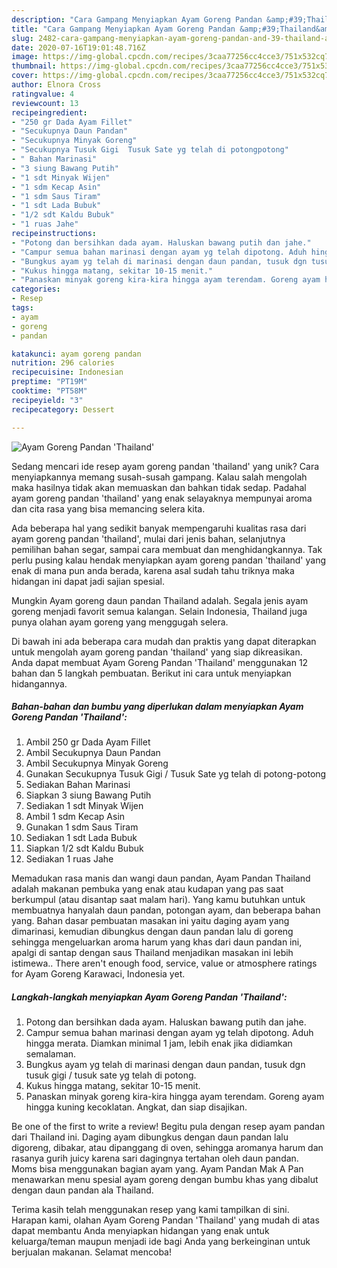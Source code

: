 ```yaml
---
description: "Cara Gampang Menyiapkan Ayam Goreng Pandan &amp;#39;Thailand&amp;#39; Anti Gagal"
title: "Cara Gampang Menyiapkan Ayam Goreng Pandan &amp;#39;Thailand&amp;#39; Anti Gagal"
slug: 2482-cara-gampang-menyiapkan-ayam-goreng-pandan-and-39-thailand-and-39-anti-gagal
date: 2020-07-16T19:01:48.716Z
image: https://img-global.cpcdn.com/recipes/3caa77256cc4cce3/751x532cq70/ayam-goreng-pandan-thailand-foto-resep-utama.jpg
thumbnail: https://img-global.cpcdn.com/recipes/3caa77256cc4cce3/751x532cq70/ayam-goreng-pandan-thailand-foto-resep-utama.jpg
cover: https://img-global.cpcdn.com/recipes/3caa77256cc4cce3/751x532cq70/ayam-goreng-pandan-thailand-foto-resep-utama.jpg
author: Elnora Cross
ratingvalue: 4
reviewcount: 13
recipeingredient:
- "250 gr Dada Ayam Fillet"
- "Secukupnya Daun Pandan"
- "Secukupnya Minyak Goreng"
- "Secukupnya Tusuk Gigi  Tusuk Sate yg telah di potongpotong"
- " Bahan Marinasi"
- "3 siung Bawang Putih"
- "1 sdt Minyak Wijen"
- "1 sdm Kecap Asin"
- "1 sdm Saus Tiram"
- "1 sdt Lada Bubuk"
- "1/2 sdt Kaldu Bubuk"
- "1 ruas Jahe"
recipeinstructions:
- "Potong dan bersihkan dada ayam. Haluskan bawang putih dan jahe."
- "Campur semua bahan marinasi dengan ayam yg telah dipotong. Aduh hingga merata. Diamkan minimal 1 jam, lebih enak jika didiamkan semalaman."
- "Bungkus ayam yg telah di marinasi dengan daun pandan, tusuk dgn tusuk gigi / tusuk sate yg telah di potong."
- "Kukus hingga matang, sekitar 10-15 menit."
- "Panaskan minyak goreng kira-kira hingga ayam terendam. Goreng ayam hingga kuning kecoklatan. Angkat, dan siap disajikan."
categories:
- Resep
tags:
- ayam
- goreng
- pandan

katakunci: ayam goreng pandan 
nutrition: 296 calories
recipecuisine: Indonesian
preptime: "PT19M"
cooktime: "PT58M"
recipeyield: "3"
recipecategory: Dessert

---
```



![Ayam Goreng Pandan &#39;Thailand&#39;](https://img-global.cpcdn.com/recipes/3caa77256cc4cce3/751x532cq70/ayam-goreng-pandan-thailand-foto-resep-utama.jpg)

Sedang mencari ide resep ayam goreng pandan &#39;thailand&#39; yang unik? Cara menyiapkannya memang susah-susah gampang. Kalau salah mengolah maka hasilnya tidak akan memuaskan dan bahkan tidak sedap. Padahal ayam goreng pandan &#39;thailand&#39; yang enak selayaknya mempunyai aroma dan cita rasa yang bisa memancing selera kita.

Ada beberapa hal yang sedikit banyak mempengaruhi kualitas rasa dari ayam goreng pandan &#39;thailand&#39;, mulai dari jenis bahan, selanjutnya pemilihan bahan segar, sampai cara membuat dan menghidangkannya. Tak perlu pusing kalau hendak menyiapkan ayam goreng pandan &#39;thailand&#39; yang enak di mana pun anda berada, karena asal sudah tahu triknya maka hidangan ini dapat jadi sajian spesial.

Mungkin Ayam goreng daun pandan Thailand adalah. Segala jenis ayam goreng menjadi favorit semua kalangan. Selain Indonesia, Thailand juga punya olahan ayam goreng yang menggugah selera.


Di bawah ini ada beberapa cara mudah dan praktis yang dapat diterapkan untuk mengolah ayam goreng pandan &#39;thailand&#39; yang siap dikreasikan. Anda dapat membuat Ayam Goreng Pandan &#39;Thailand&#39; menggunakan 12 bahan dan 5 langkah pembuatan. Berikut ini cara untuk menyiapkan hidangannya.

<!--inarticleads1-->

##### Bahan-bahan dan bumbu yang diperlukan dalam menyiapkan Ayam Goreng Pandan &#39;Thailand&#39;:

1. Ambil 250 gr Dada Ayam Fillet
1. Ambil Secukupnya Daun Pandan
1. Ambil Secukupnya Minyak Goreng
1. Gunakan Secukupnya Tusuk Gigi / Tusuk Sate yg telah di potong-potong
1. Sediakan  Bahan Marinasi
1. Siapkan 3 siung Bawang Putih
1. Sediakan 1 sdt Minyak Wijen
1. Ambil 1 sdm Kecap Asin
1. Gunakan 1 sdm Saus Tiram
1. Sediakan 1 sdt Lada Bubuk
1. Siapkan 1/2 sdt Kaldu Bubuk
1. Sediakan 1 ruas Jahe


Memadukan rasa manis dan wangi daun pandan, Ayam Pandan Thailand adalah makanan pembuka yang enak atau kudapan yang pas saat berkumpul (atau disantap saat malam hari). Yang kamu butuhkan untuk membuatnya hanyalah daun pandan, potongan ayam, dan beberapa bahan yang. Bahan dasar pembuatan masakan ini yaitu daging ayam yang dimarinasi, kemudian dibungkus dengan daun pandan lalu di goreng sehingga mengeluarkan aroma harum yang khas dari daun pandan ini, apalgi di santap dengan saus Thailand menjadikan masakan ini lebih istimewa.. There aren&#39;t enough food, service, value or atmosphere ratings for Ayam Goreng Karawaci, Indonesia yet. 

<!--inarticleads2-->

##### Langkah-langkah menyiapkan Ayam Goreng Pandan &#39;Thailand&#39;:

1. Potong dan bersihkan dada ayam. Haluskan bawang putih dan jahe.
1. Campur semua bahan marinasi dengan ayam yg telah dipotong. Aduh hingga merata. Diamkan minimal 1 jam, lebih enak jika didiamkan semalaman.
1. Bungkus ayam yg telah di marinasi dengan daun pandan, tusuk dgn tusuk gigi / tusuk sate yg telah di potong.
1. Kukus hingga matang, sekitar 10-15 menit.
1. Panaskan minyak goreng kira-kira hingga ayam terendam. Goreng ayam hingga kuning kecoklatan. Angkat, dan siap disajikan.


Be one of the first to write a review! Begitu pula dengan resep ayam pandan dari Thailand ini. Daging ayam dibungkus dengan daun pandan lalu digoreng, dibakar, atau dipanggang di oven, sehingga aromanya harum dan rasanya gurih juicy karena sari dagingnya tertahan oleh daun pandan. Moms bisa menggunakan bagian ayam yang. Ayam Pandan Mak A Pan menawarkan menu spesial ayam goreng dengan bumbu khas yang dibalut dengan daun pandan ala Thailand. 

Terima kasih telah menggunakan resep yang kami tampilkan di sini. Harapan kami, olahan Ayam Goreng Pandan &#39;Thailand&#39; yang mudah di atas dapat membantu Anda menyiapkan hidangan yang enak untuk keluarga/teman maupun menjadi ide bagi Anda yang berkeinginan untuk berjualan makanan. Selamat mencoba!
